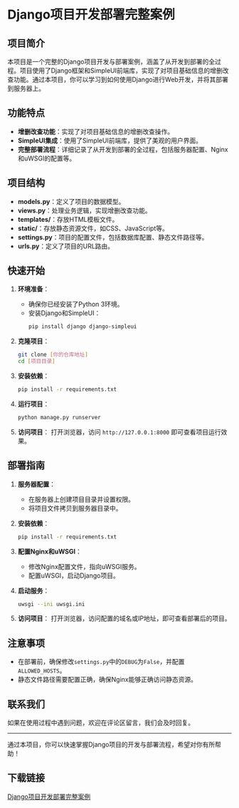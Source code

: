 # Django项目开发部署完整案例

## 项目简介

本项目是一个完整的Django项目开发与部署案例，涵盖了从开发到部署的全过程。项目使用了Django框架和SimpleUI前端库，实现了对项目基础信息的增删改查功能。通过本项目，你可以学习到如何使用Django进行Web开发，并将其部署到服务器上。

## 功能特点

- **增删改查功能**：实现了对项目基础信息的增删改查操作。
- **SimpleUI集成**：使用了SimpleUI前端库，提供了美观的用户界面。
- **完整部署流程**：详细记录了从开发到部署的全过程，包括服务器配置、Nginx和uWSGI的配置等。

## 项目结构

- **models.py**：定义了项目的数据模型。
- **views.py**：处理业务逻辑，实现增删改查功能。
- **templates/**：存放HTML模板文件。
- **static/**：存放静态资源文件，如CSS、JavaScript等。
- **settings.py**：项目的配置文件，包括数据库配置、静态文件路径等。
- **urls.py**：定义了项目的URL路由。

## 快速开始

1. **环境准备**：
   - 确保你已经安装了Python 3环境。
   - 安装Django和SimpleUI：
     ```bash
     pip install django django-simpleui
     ```

2. **克隆项目**：
   ```bash
   git clone [你的仓库地址]
   cd [项目目录]
   ```

3. **安装依赖**：
   ```bash
   pip install -r requirements.txt
   ```

4. **运行项目**：
   ```bash
   python manage.py runserver
   ```

5. **访问项目**：
   打开浏览器，访问 `http://127.0.0.1:8000` 即可查看项目运行效果。

## 部署指南

1. **服务器配置**：
   - 在服务器上创建项目目录并设置权限。
   - 将项目文件拷贝到服务器目录中。

2. **安装依赖**：
   ```bash
   pip install -r requirements.txt
   ```

3. **配置Nginx和uWSGI**：
   - 修改Nginx配置文件，指向uWSGI服务。
   - 配置uWSGI，启动Django项目。

4. **启动服务**：
   ```bash
   uwsgi --ini uwsgi.ini
   ```

5. **访问项目**：
   打开浏览器，访问配置的域名或IP地址，即可查看部署后的项目。

## 注意事项

- 在部署前，确保修改`settings.py`中的`DEBUG`为`False`，并配置`ALLOWED_HOSTS`。
- 静态文件路径需要配置正确，确保Nginx能够正确访问静态资源。

## 联系我们

如果在使用过程中遇到问题，欢迎在评论区留言，我们会及时回复。

---

通过本项目，你可以快速掌握Django项目的开发与部署流程，希望对你有所帮助！

## 下载链接

[Django项目开发部署完整案例](https://pan.quark.cn/s/2390ae240edb)